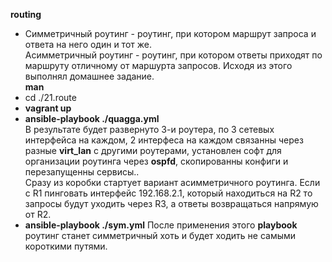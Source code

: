 **routing**

- Симметричный роутинг - роутинг, при котором маршрут запроса и ответа на него один и тот же.  
Асимметричный роутинг - роутинг, при котором ответы приходят по маршруту отличному от маршурта запросов. Исходя из этого выполнял домашнее задание.  
**man**
- cd ./21.route
-  **vagrant up**
- **ansible-playbook ./quagga.yml**  
В результате будет развернуто 3-и роутера, по 3 сетевых интерфейса на каждом, 2 интерфеса на каждом связанны через разные **virt_lan** с другими роутерами, установлен софт для организации роутинга через **ospfd**, скопированны конфиги и перезапущенны сервисы..  
Сразу из коробки стартует вариант асимметричного роутинга. Если с R1 пинговать интерфейс 192.168.2.1, который находиться на R2 то запросы будут уходить через R3, а ответы возвращаться напрямую от R2.
- **ansible-playbook ./sym.yml** 
После применения этого **playbook** роутинг станет симметричный хоть и будет ходить не самыми короткими путями.
